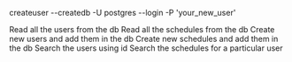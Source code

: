 <!-- Pssword problem for psql -->
createuser --createdb -U postgres --login -P 'your_new_user'


Read all the users from the db
Read all the schedules from the db
Create new users and add them in the db
Create new schedules and add them in the db
Search the users using id
Search the schedules for a particular user
